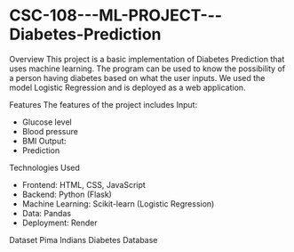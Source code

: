 # CSC-108---ML-PROJECT---Diabetes-Prediction

Overview
This project is a basic implementation of Diabetes Prediction that uses machine learning. The program can be used to know the possibility of a person having diabetes based on what the user inputs. We used the model Logistic Regression and is deployed as a web application. 

Features 
The features of the project includes
Input:
- Glucose level
- Blood pressure
- BMI
Output:
 - Prediction 

Technologies Used
- Frontend: HTML, CSS, JavaScript
- Backend: Python (Flask)
- Machine Learning: Scikit-learn (Logistic Regression)
- Data: Pandas
- Deployment: Render

Dataset
Pima Indians Diabetes Database
